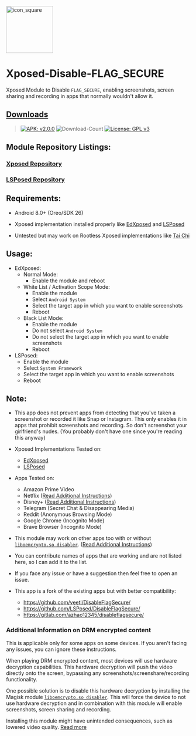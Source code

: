 <img width="128" height="128" src="https://i.imgur.com/MFgAUdY.png" alt="icon_square">

# Xposed-Disable-FLAG_SECURE

Xposed Module to Disable `FLAG_SECURE`, enabling screenshots, screen sharing and recording in apps that normally
wouldn't allow it.

## [Downloads](https://github.com/VarunS2002/Xposed-Disable-FLAG_SECURE/releases/)

> [![APK: v2.0.0](https://img.shields.io/badge/APK-v2.0.0-brightgreen)](https://github.com/VarunS2002/Xposed-Disable-FLAG_SECURE/releases/download/2.0.0/Xposed-Disable-FLAG_SECURE_2.0.0.apk)
![Download-Count](https://img.shields.io/github/downloads/VarunS2002/Xposed-Disable-FLAG_SECURE/total?color=blue)
[![License: GPL v3](https://img.shields.io/badge/License-GPLv3-blue.svg)](https://www.gnu.org/licenses/gpl-3.0)

## Module Repository Listings:

### [Xposed Repository](https://repo.xposed.info/module/com.varuns2002.disable_flag_secure)

### [LSPosed Repository](https://github.com/Xposed-Modules-Repo/com.varuns2002.disable_flag_secure)

## Requirements:

- Android 8.0+ (Oreo/SDK 26)

- Xposed implementation installed properly like [EdXposed](https://github.com/ElderDrivers/EdXposed/)
  and [LSPosed](https://github.com/LSPosed/LSPosed/)

- Untested but may work on Rootless Xposed implementations like [Tai Chi](https://github.com/taichi-framework/TaiChi/)

## Usage:

- EdXposed:
    - Normal Mode:
        - Enable the module and reboot
    - White List / Activation Scope Mode:
        - Enable the module
        - Select `Android System`
        - Select the target app in which you want to enable screenshots
        - Reboot
    - Black List Mode:
        - Enable the module
        - Do not select `Android System`
        - Do not select the target app in which you want to enable screenshots
        - Reboot
- LSPosed:
    - Enable the module
    - Select `System Framework`
    - Select the target app in which you want to enable screenshots
    - Reboot

## Note:

- This app does not prevent apps from detecting that you've taken a screenshot or recorded it like Snap or Instagram.
  This only enables it in apps that prohibit screenshots and recording. So don't screenshot your girlfriend's nudes.
  (You probably don't have one since you're reading this anyway)


- Xposed Implementations Tested on:
    - [EdXposed](https://github.com/ElderDrivers/EdXposed/)
    - [LSPosed](https://github.com/LSPosed/LSPosed/)


- Apps Tested on:
    - Amazon Prime Video
    - Netflix ([Read Additional Instructions](#additional-information-on-drm-encrypted-content))
    - Disney+ ([Read Additional Instructions](#additional-information-on-drm-encrypted-content))
    - Telegram (Secret Chat & Disappearing Media)
    - Reddit (Anonymous Browsing Mode)
    - Google Chrome (Incognito Mode)
    - Brave Browser (Incognito Mode)

- This module may work on other apps too with or
  without [`liboemcrypto.so disabler`](https://github.com/Magisk-Modules-Repo/liboemcryptodisabler).
  ([Read Additional Instructions](#additional-information-on-drm-encrypted-content))

- You can contribute names of apps that are working and are not listed here, so I can add it to the list.

- If you face any issue or have a suggestion then feel free to open an issue.

- This app is a fork of the existing apps but with better compatibility:
    - https://github.com/veeti/DisableFlagSecure/
    - https://github.com/LSPosed/DisableFlagSecure/
    - https://gitlab.com/azhao12345/disableflagsecure/

### Additional Information on DRM encrypted content

This is applicable only for some apps on some devices. If you aren't facing any issues, you can ignore these
instructions.

When playing DRM encrypted content, most devices will use hardware decryption capabilities. This hardware decryption
will push the video directly onto the screen, bypassing any screenshots/screenshare/recording functionality.

One possible solution is to disable this hardware decryption by installing the Magisk
module [`liboemcrypto.so disabler`](https://github.com/Magisk-Modules-Repo/liboemcryptodisabler). This will force the
device to not use hardware decryption and in combination with this module will enable screenshots, screen sharing and
recording.

Installing this module might have unintended consequences, such as lowered video quality.
[Read more](https://forum.xda-developers.com/t/magisk-module-liboemcrypto-disabler-for-drm-protected-content-netflix-my5-etc.3794393)

